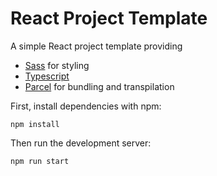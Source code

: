 # React Project Template

A simple React project template providing
* [Sass](https://sass-lang.com/) for styling
* [Typescript](https://www.typescriptlang.org/)
* [Parcel](https://en.parceljs.org/) for bundling and transpilation

First, install dependencies with npm:
```shell
npm install
```

Then run the development server:
```shell
npm run start
```
